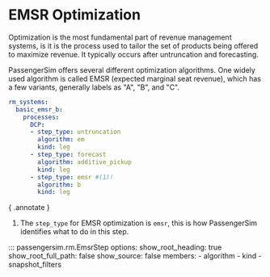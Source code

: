 # EMSR Optimization

Optimization is the most fundamental part of revenue management systems, is it
is the process used to tailor the set of products being offered to maximize revenue.
It typically occurs after untruncation and forecasting.

PassengerSim offers several different optimization algorithms. One widely used
algorithm is called EMSR (expected marginal seat revenue), which has a few variants,
generally labels as "A", "B", and "C".

```yaml title="example.yaml" hl_lines="11-13"
rm_systems:
  basic_emsr_b:
    processes:
      DCP:
      - step_type: untruncation
        algorithm: em
        kind: leg
      - step_type: forecast
        algorithm: additive_pickup
        kind: leg
      - step_type: emsr #(1)!
        algorithm: b
        kind: leg
```
{ .annotate }

1.  The `step_type` for EMSR optimization is `emsr`, this is how PassengerSim
    identifies what to do in this step.


::: passengersim.rm.EmsrStep
    options:
      show_root_heading: true
      show_root_full_path: false
      show_source: false
      members:
        - algorithm
        - kind
        - snapshot_filters
